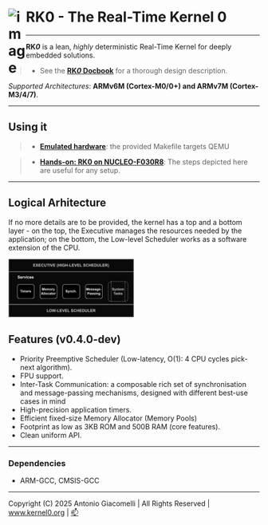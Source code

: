 <h1 align="left">RK0 - The Real-Time Kernel 0 <img src="https://github.com/user-attachments/assets/b8b5693b-197e-4fd4-b51e-5865bb568447" width="7%" align="left" alt="image"></h1>

---

**RK*0*** is a lean, _highly_ deterministic Real-Time Kernel for deeply embedded solutions.

> - See the [**RK*0* Docbook**](https://antoniogiacomelli.github.io/RK0/) for a thorough design description.
> 
 _Supported Architectures_: **ARMv6M (Cortex-M0/0+) and ARMv7M (Cortex-M3/4/7)**.

---

## Using it

> - [**Emulated hardware**](https://github.com/antoniogiacomelli/RK0/wiki/RK0-%E2%80%90-Running-on-QEMU): the provided Makefile targets QEMU

> - [**Hands-on: RK0 on NUCLEO-F030R8**](https://kernel0.org/2025/04/15/deploying-rk0-on-a-real-board-nucleo-f030r8/): The steps depicted here are useful for any setup.


---

## Logical Arhitecture

If no more details are to be provided, the kernel has a top and a bottom layer - on the top, the Executive manages the resources needed by the application; on the bottom, the Low-level Scheduler works as a software extension of the CPU.

<img src="https://github.com/antoniogiacomelli/RK0/blob/docs/docs/images/images/layeredkernel.png?raw=true" width="50%">

 ## Features (v0.4.0-dev) 
 - Priority Preemptive Scheduler
   (Low-latency, O(1): 4 CPU cycles pick-next algorithm).
 - FPU support.
 - Inter-Task Communication: a composable rich set of synchronisation and message-passing mechanisms, designed with different best-use cases in mind
 - High-precision application timers.
 - Efficient fixed-size Memory Allocator (Memory Pools)
 - Footprint as low as 3KB ROM and 500B RAM (core features).
 - Clean uniform API.

---

### Dependencies
* ARM-GCC, CMSIS-GCC
  
---
Copyright (C) 2025 Antonio Giacomelli | All Rights Reserved | www.kernel0.org | [📫](mailto:dev@kernel0.org)
 
